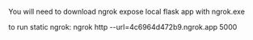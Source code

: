 You will need to download ngrok
expose local flask app with ngrok.exe

to run static ngrok:
ngrok http --url=4c6964d472b9.ngrok.app 5000